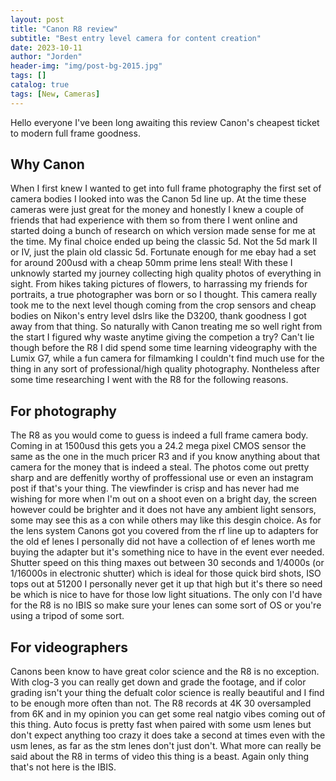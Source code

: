 ```yaml
---
layout: post
title: "Canon R8 review"
subtitle: "Best entry level camera for content creation"
date: 2023-10-11
author: "Jorden"
header-img: "img/post-bg-2015.jpg"
tags: []
catalog: true
tags: [New, Cameras]
---
```



Hello everyone I've been long awaiting this review Canon's cheapest ticket to modern full frame goodness. 

## Why Canon
When I first knew I wanted to get into full frame photography the first set of camera bodies I looked into was the Canon 5d line up. At the time these cameras were just great for the money and honestly I knew a couple of friends that had experience with them so from there I went online and started doing a bunch of research on which version made sense for me at the time. My final choice ended up being the classic 5d. Not the 5d mark II or IV, just the plain old classic 5d. Fortunate enough for me ebay had a set for around 200usd with a cheap 50mm prime lens steal! With these I unknowly started my journey collecting high quality photos of everything in sight. From hikes taking pictures of flowers, to harrassing my friends for portraits, a true photographer was born or so I thought. This camera really took me to the next level though coming from the crop sensors and cheap bodies on Nikon's entry level dslrs like the D3200, thank goodness I got away from that thing. So naturally with Canon treating me so well right from the start I figured why waste anytime giving the competion a try? Can't lie though before the R8 I did spend some time learning videography with the Lumix G7, while a fun camera for filmamking I couldn't find much use for the thing in any sort of professional/high quality photography. Nontheless after some time researching I went with the R8 for the following reasons.

## For photography
The R8 as you would come to guess is indeed a full frame camera body. Coming in at 1500usd this gets you a 24.2 mega pixel CMOS sensor the same as the one in the much pricer R3 and if you know anything about that camera for the money that is indeed a steal. The photos come out pretty sharp and are deffenitly worthy of proffessional use or even an instagram post if that's your thing. The viewfinder is crisp and has never had me wishing for more when I'm out on a shoot even on a bright day, the screen however could be brighter and it does not have any ambient light sensors, some may see this as a con while others may like this desgin choice. As for the lens system Canons got you covered from the rf line up to adapters for the old ef lenes I personally did not have a collection of ef lenes worth me buying the adapter but it's something nice to have in the event ever needed. Shutter speed on this thing maxes out between 30 seconds and 1/4000s (or 1/16000s in electronic shutter) which is ideal for those quick bird shots, ISO tops out at 51200 I personally never get it up that high but it's there so need be which is nice to have for those low light situations. The only con I'd have for the R8 is no IBIS so make sure your lenes can some sort of OS or you're using a tripod of some sort.

## For videographers 
Canons been know to have great color science and the R8 is no exception. With clog-3 you can really get down and grade the footage, and if color grading isn't your thing the defualt color science is really beautiful and I find to be enough more often than not. The R8 records at 4K 30 oversampled from 6K and in my opinion you can get some real natgio vibes coming out of this thing. Auto focus is pretty fast when paired with some usm lenes but don't expect anything too crazy it does take a second at times even with the usm lenes, as far as the stm lenes don't just don't. What more can really be said about the R8 in terms of video this thing is a beast. Again only thing that's not here is the IBIS. 










